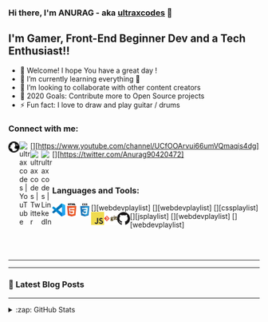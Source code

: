 ### Hi there, I'm ANURAG - aka [ultraxcodes][https://www.linkedin.com/in/anurag-803624202/] 👋

## I'm Gamer, Front-End Beginner Dev and a Tech Enthusiast!!

- 🔭 Welcome! I hope You have a great day !
- 🌱 I’m currently learning everything 🤣
- 👯 I’m looking to collaborate with other content creators
- 🥅 2020 Goals: Contribute more to Open Source projects
- ⚡ Fun fact: I love to draw and play guitar / drums

### Connect with me:

[<img align="left" alt="ultraxcodes.com" width="22px" src="https://raw.githubusercontent.com/iconic/open-iconic/master/svg/globe.svg" />][https://www.linkedin.com/in/anurag-803624202/]
[<img align="left" alt="ultraxcodes | YouTube" width="22px" src="https://cdn.jsdelivr.net/npm/simple-icons@v3/icons/youtube.svg" />][https://www.youtube.com/channel/UCfOOArvui66umVQmaqis4dg]
[<img align="left" alt="ultraxcodes | Twitter" width="22px" src="https://cdn.jsdelivr.net/npm/simple-icons@v3/icons/twitter.svg" />][https://twitter.com/Anurag90420472]
[<img align="left" alt="ultraxcodes | LinkedIn" width="22px" src="https://cdn.jsdelivr.net/npm/simple-icons@v3/icons/linkedin.svg" />][https://www.linkedin.com/in/anurag-803624202/]

<br />

### Languages and Tools:

[<img align="left" alt="Visual Studio Code" width="26px" src="https://raw.githubusercontent.com/github/explore/80688e429a7d4ef2fca1e82350fe8e3517d3494d/topics/visual-studio-code/visual-studio-code.png" />][webdevplaylist]
[<img align="left" alt="HTML5" width="26px" src="https://raw.githubusercontent.com/github/explore/80688e429a7d4ef2fca1e82350fe8e3517d3494d/topics/html/html.png" />][webdevplaylist]
[<img align="left" alt="CSS3" width="26px" src="https://raw.githubusercontent.com/github/explore/80688e429a7d4ef2fca1e82350fe8e3517d3494d/topics/css/css.png" />][cssplaylist]
[<img align="left" alt="JavaScript" width="26px" src="https://raw.githubusercontent.com/github/explore/80688e429a7d4ef2fca1e82350fe8e3517d3494d/topics/javascript/javascript.png" />][jsplaylist]
[<img align="left" alt="Git" width="26px" src="https://raw.githubusercontent.com/github/explore/80688e429a7d4ef2fca1e82350fe8e3517d3494d/topics/git/git.png" />][webdevplaylist]
[<img align="left" alt="GitHub" width="26px" src="https://raw.githubusercontent.com/github/explore/78df643247d429f6cc873026c0622819ad797942/topics/github/github.png" />][webdevplaylist]


<br />
<br />

---

---

### 📕 Latest Blog Posts


---



<details>
  <summary>:zap: GitHub Stats</summary>

  <img align="left" alt="ultraxcodes's GitHub Stats" src="https://github-readme-stats.codestackr.vercel.app/api?username=ultraxcodes&show_icons=true&hide_border=true" />

</details>

[https://www.linkedin.com/in/anurag-803624202/]: https://ultraxcodes.com
[twitter]: https://twitter.com/Anurag90420472
[youtube]: https://www.youtube.com/channel/UCfOOArvui66umVQmaqis4dg
[linkedin]: https://www.linkedin.com/in/anurag-803624202/




<!---
ultraxcode/ultraxcode is a ✨ special ✨ repository because its `README.md` (this file) appears on your GitHub profile.
You can click the Preview link to take a look at your changes.
--->
